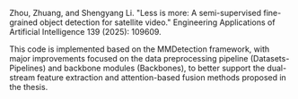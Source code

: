 Zhou, Zhuang, and Shengyang Li. "Less is more: A semi-supervised fine-grained object detection for satellite video." Engineering Applications of Artificial Intelligence 139 (2025): 109609.

This code is implemented based on the MMDetection framework, with major improvements focused on the data preprocessing pipeline (Datasets-Pipelines) and backbone modules (Backbones), to better support the dual-stream feature extraction and attention-based fusion methods proposed in the thesis.
